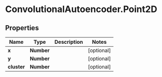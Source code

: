 # ConvolutionalAutoencoder.Point2D

## Properties
Name | Type | Description | Notes
------------ | ------------- | ------------- | -------------
**x** | **Number** |  | [optional] 
**y** | **Number** |  | [optional] 
**cluster** | **Number** |  | [optional] 



